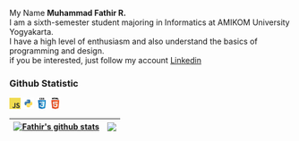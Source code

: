 My Name **Muhammad Fathir R.** <br>
I am a sixth-semester student majoring in Informatics at AMIKOM University Yogyakarta.<br> 
I have a high level of enthusiasm and also understand the basics of programming and design.<br>
if you be interested, just follow my account [Linkedin](https://www.linkedin.com/in/muhammad-fathirr-3481b129a/)

  
### Github Statistic
<code><img height="20" alt="javascript" src="https://raw.githubusercontent.com/github/explore/80688e429a7d4ef2fca1e82350fe8e3517d3494d/topics/javascript/javascript.png"></code>
<code><img height="20" alt="python" src="https://raw.githubusercontent.com/github/explore/80688e429a7d4ef2fca1e82350fe8e3517d3494d/topics/python/python.png"></code>
<code><img height="20" alt="css" src="https://raw.githubusercontent.com/github/explore/80688e429a7d4ef2fca1e82350fe8e3517d3494d/topics/css/css.png"></code>
<code><img height="20" alt="html" src="https://raw.githubusercontent.com/github/explore/5c058a388828bb5fde0bcafd4bc867b5bb3f26f3/topics/html/html.png"></code>  


| <a href="https://github.com/mhmmadfthr/github-readme-stats"><img align="center" src="https://github-readme-stats.vercel.app/api?username=mhmmadfthr&show_icons=true&include_all_commits=true&theme=buefy&hide_border=true" alt="Fathir's github stats" /></a> | <a href="https://github.com/mhmmadfthr/github-readme-stats"><img align="center" src="https://github-readme-stats.vercel.app/api/top-langs/?username=mhmmadfthr&layout=compact&theme=buefy&hide_border=true" /></a> |
| ------------- | ------------- |
